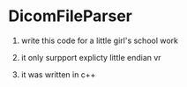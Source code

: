 # DicomFileParser 

1. write this code for a little girl's school work

2. it only surpport explicty little endian vr

3. it was written in c++
